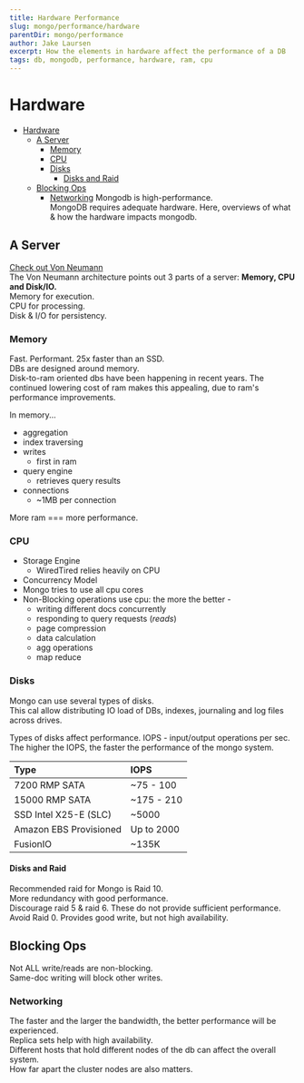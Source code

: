 ```yaml
---
title: Hardware Performance
slug: mongo/performance/hardware
parentDir: mongo/performance
author: Jake Laursen
excerpt: How the elements in hardware affect the performance of a DB
tags: db, mongodb, performance, hardware, ram, cpu
---
```


# Hardware

- [Hardware](#hardware)
  - [A Server](#a-server)
    - [Memory](#memory)
    - [CPU](#cpu)
    - [Disks](#disks)
      - [Disks and Raid](#disks-and-raid)
  - [Blocking Ops](#blocking-ops)
    - [Networking](#networking)
      Mongodb is high-performance.  
      MongoDB requires adequate hardware.
      Here, overviews of what & how the hardware impacts mongodb.

## A Server

[Check out Von Neumann](https://en.wikipedia.org/wiki/John_von_Neumann)  
The Von Neumann architecture points out 3 parts of a server: **Memory, CPU and Disk/IO.**  
Memory for execution.  
CPU for processing.  
Disk & I/O for persistency.

### Memory

Fast. Performant. 25x faster than an SSD.  
DBs are designed around memory.  
Disk-to-ram oriented dbs have been happening in recent years. The continued lowering cost of ram makes this appealing, due to ram's performance improvements.

In memory...

- aggregation
- index traversing
- writes
  - first in ram
- query engine
  - retrieves query results
- connections
  - ~1MB per connection

More ram === more performance.

### CPU

- Storage Engine
  - WiredTired relies heavily on CPU
- Concurrency Model
- Mongo tries to use all cpu cores
- Non-Blocking operations use cpu: the more the better -
  - writing different docs concurrently
  - responding to query requests (_reads_)
  - page compression
  - data calculation
  - agg operations
  - map reduce

### Disks

Mongo can use several types of disks.  
This cal allow distributing IO load of DBs, indexes, journaling and log files across drives.

Types of disks affect performance.
IOPS - input/output operations per sec. The higher the IOPS, the faster the performance of the mongo system.

| Type                   | IOPS       |
| :--------------------- | :--------- |
| 7200 RMP SATA          | ~75 - 100  |
| 15000 RMP SATA         | ~175 - 210 |
| SSD Intel X25-E (SLC)  | ~5000      |
| Amazon EBS Provisioned | Up to 2000 |
| FusionIO               | ~135K      |

#### Disks and Raid

Recommended raid for Mongo is Raid 10.  
More redundancy with good performance.  
Discourage raid 5 & raid 6. These do not provide sufficient performance.  
Avoid Raid 0. Provides good write, but not high availability.

## Blocking Ops

Not ALL write/reads are non-blocking.  
Same-doc writing will block other writes.

### Networking

The faster and the larger the bandwidth, the better performance will be experienced.  
Replica sets help with high availability.  
Different hosts that hold different nodes of the db can affect the overall system.  
How far apart the cluster nodes are also matters.
